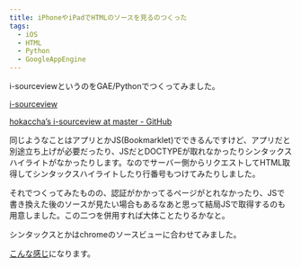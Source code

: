 ```yaml
---
title: iPhoneやiPadでHTMLのソースを見るのつくった
tags: 
  - iOS
  - HTML
  - Python
  - GoogleAppEngine
---
```


i-sourceviewというのをGAE/Pythonでつくってみました。

[i-sourceview](http://i-sourceview.appspot.com/)

[hokaccha’s i-sourceview at master - GitHub](http://github.com/hokaccha/i-sourceview)

同じようなことはアプリとかJS(Bookmarklet)でできるんですけど、アプリだと別途立ち上げが必要だったり、JSだとDOCTYPEが取れなかったりシンタックスハイライトがなかったりします。なのでサーバー側からリクエストしてHTML取得してシンタックスハイライトしたり行番号もつけてみたりしました。

それでつくってみたものの、認証がかかってるページがとれなかったり、JSで書き換えた後のソースが見たい場合もあるなあと思って結局JSで取得するのも用意しました。この二つを併用すれば大体ことたりるかなと。

シンタックスとかはchromeのソースビューに合わせてみました。

[こんな感じ](http://i-sourceview.appspot.com/view?url=http://webtech-walker.com/)になります。
